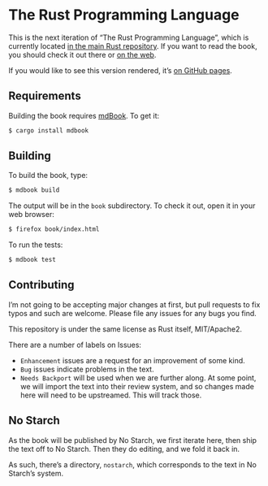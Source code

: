 # The Rust Programming Language

This is the next iteration of “The Rust Programming Language”, which is
currently located [in the main Rust repository][src]. If you want to read the
book, you should check it out there or [on the web][prod].

[src]: https://github.com/rust-lang/rust/tree/master/src/doc/book
[prod]: https://doc.rust-lang.org/book/

If you would like to see this version rendered, it’s [on GitHub pages][html].

[html]: http://rust-lang.github.io/book/

## Requirements

Building the book requires [mdBook]. To get it:

[mdBook]: https://github.com/azerupi/mdBook

```bash
$ cargo install mdbook
```

## Building

To build the book, type:

```bash
$ mdbook build
```

The output will be in the `book` subdirectory. To check it out, open it in
your web browser:

```bash
$ firefox book/index.html
```

To run the tests:

```bash
$ mdbook test
```

## Contributing

I’m not going to be accepting major changes at first, but pull requests to fix
typos and such are welcome. Please file any issues for any bugs you find.

This repository is under the same license as Rust itself, MIT/Apache2.

There are a number of labels on Issues:

* `Enhancement` issues are a request for an improvement of some kind.
* `Bug` issues indicate problems in the text.
* `Needs Backport` will be used when we are further along. At some point, we
  will import the text into their review system, and so changes made here will
  need to be upstreamed. This will track those.

## No Starch

As the book will be published by No Starch, we first iterate here, then ship the
text off to No Starch. Then they do editing, and we fold it back in.

As such, there’s a directory, `nostarch`, which corresponds to the text in No
Starch’s system.
